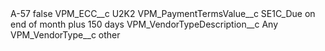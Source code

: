 <?xml version="1.0" encoding="UTF-8"?>
<CustomMetadata xmlns="http://soap.sforce.com/2006/04/metadata" xmlns:xsi="http://www.w3.org/2001/XMLSchema-instance" xmlns:xsd="http://www.w3.org/2001/XMLSchema">
    <label>A-57</label>
    <protected>false</protected>
    <values>
        <field>VPM_ECC__c</field>
        <value xsi:type="xsd:string">U2K2</value>
    </values>
    <values>
        <field>VPM_PaymentTermsValue__c</field>
        <value xsi:type="xsd:string">SE1C_Due on end of month plus 150 days</value>
    </values>
    <values>
        <field>VPM_VendorTypeDescription__c</field>
        <value xsi:type="xsd:string">Any</value>
    </values>
    <values>
        <field>VPM_VendorType__c</field>
        <value xsi:type="xsd:string">other</value>
    </values>
</CustomMetadata>

